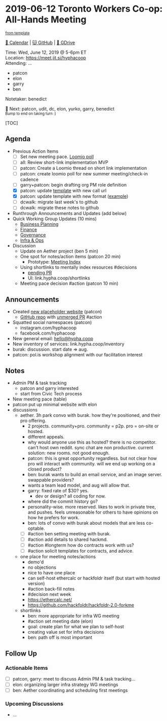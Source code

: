 # 2019-06-12 Toronto Workers Co-op: All-Hands Meeting

<sup>[from template][template]</sup>

[:date: Calendar][cal] | [:cat: GitHub][gh] | [:open_file_folder: GDrive][gdrive]

Time: Wed, June 12, 2019 @ 5-6pm ET  
Location: https://meet.jit.si/hyphacoop  
Attending: ...

- patcon
- elon
- garry
- ben

Notetaker: benedict

:raising_hand: Next: patcon, udit, dc, elon, yurko, garry, benedict  
<sup>Bump to end on taking turn :)</sup>

[TOC]

## Agenda

- Previous Action Items
    - [ ] Set new meeting pace. [Loomio poll](https://loomio.hypha.coop/d/1YXukDNG/revised-summer-meeting-schedule-for-all-hands-calls)
    - [ ] all: Review short-link implementation MVP
    - [ ] patcon: Create a Loomio thread on short link implementation
    - [ ] patcon: create loomio poll for new summer meeting/check-in cadence
    - [ ] garry+patcon: begin drafting org PM role definition
    - [x] patcon: update [template][template] with new call url
    - [x] patcon: update template with new format ([example](https://github.com/hyphacoop/organizing/blob/master/2019-05-15-all-hands-meeting.md))
    - [ ] dcwalk: migrate last week's 
    to github
    - [ ] dcwalk: migrate these notes to github
- Runthrough Announcements and Updates (add below)
- Quick Working Group Updates (10 mins)
    - [Business Planning][biz-wg]
    - [Finance][fin-wg]
    - [Governance][gov-wg]
    - [Infra & Ops][ino-wg]
- Discussion
    - Update on Aether project (ben 5 min)
    - One spot for notes/action items (patcon 20 min)
        - Prototype: [Meeting Index](https://beta.hackfoldr.org/hyphacoop-meetings/)
    - Using shortlinks to mentally index resources #decisions
        - [pending PR](https://github.com/hyphacoop/worker-coop-scripts/pull/2)
        - UI: link.hypha.coop/shortlinks
    - Meeting pace decision #action (patcon 10 min)

## Announcements

- Created [new placeholder website](https://hypha.coop/) (patcon)
    - [GitHub repo](https://github.com/hyphacoop/hypha.coop) with [unmerged PR](https://github.com/hyphacoop/hypha.coop/pull/1) #action
- Squatted social namespaces (patcon)
    - instagram.com/hyphacoop
    - facebook.com/hyphacoop
- New general email: hello@hypha.coop
- New inventory of services: link.hypha.coop/inventory
- burak: discussion. start date => aug.
- patcon: pol.is workshop alignment with our facilitation interest

## Notes

- Admin PM & task tracking
    - patcon and garry interested
    - start from Civic Tech process
- New meeting pace (table)
- patcon put up minimal website with elon
- discussions
    - aether. 3h park convo with burak. how they're positioned, and their pro offering.
        - 2 projects. community+pro. community = p2p. pro = on-site or hosted.
        - different appeals.
        - why would anyone use this as hosted? there is no competitor. can't host own reddit. sync chat are non productive. current solution: new rooms. not good enough.
        - patcon: this is great opportunity regardless. but not clear how pro will interact with community. will we end up working on a closed product?
        - ben: burak wants to build an email service, and an image server. swappable providers?
        - wants a team lead model, and aug will allow that.
        - garry: fixed rate of $30? yes.
            - dev or design? all coding for now.
        - where did the commit history go?
        - personality-wise. more reserved. likes to work in private tree, and pushes. feels unreasonable for others to have opinions on how he prefers for work.
        - ben: lots of convo with burak about models that are less co-optable.
        - [ ] #action ben setting meeting with burak.
        - [ ] #action add details to shared hackmd.
        - [ ] #action #longterm how do contracts work with us?
        - [ ] #action solicit templates for contracts, and advice.
    - one place for meeting notes/actions
        - demo'd
        - no objections
        - nice to have one place
        - can self-host ethercalc or hackfoldr itself (but start with hosted version)
        - #action back-fill notes
        - #decision next week
        - https://ethercalc.net/
        - https://github.com/hackfoldr/hackfoldr-2.0-forkme
    - shortlinks
        - ben: more appropriate for infra WG meeting
        - #action set meeting date (elon)
        - goal: create plan for what we plan to self-host
        - creating value set for infra decisions
        - ben: path off is most important

## Follow Up

### Actionable Items

- [ ] patcon, garry: meet to discuss Admin PM & task tracking...
- [ ] elon: organizing larger infra strategy WG meetings
- [ ] ben: Aether coordinating and scheduling first meetings

### Upcoming Discussions

- ...

<!-- Links -->
[template]: https://link.hypha.coop/template
[cal]: https://calendar.google.com/calendar/embed?src=s2224p8sptnujs736vplf9anjo%40group.calendar.google.com&ctz=America%2FToronto
[gh]: https://github.com/cryptographydog/december-retreat
[gdrive]: https://drive.google.com/drive/u/0/folders/14KYnYwOEK3InYZ3jCn-Gtf5q430sE9oc
[biz-wg]: https://loomio.cryptography.dog/g/ojZI2bPl/working-groups-business-planning
[fin-wg]: https://loomio.cryptography.dog/g/sRPwaorg/working-groups-finance
[gov-wg]: https://loomio.cryptography.dog/g/BaAj6dQn/working-groups-governance-by-laws-incorporation-articles-gm-
[ino-wg]: https://loomio.cryptography.dog/g/KvARWad7/working-groups-infrastructure-and-operations
